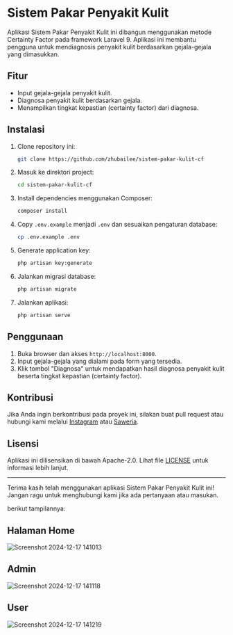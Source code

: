 # Sistem Pakar Penyakit Kulit

Aplikasi Sistem Pakar Penyakit Kulit ini dibangun menggunakan metode Certainty Factor pada framework Laravel 9. Aplikasi ini membantu pengguna untuk mendiagnosis penyakit kulit berdasarkan gejala-gejala yang dimasukkan.

## Fitur
- Input gejala-gejala penyakit kulit.
- Diagnosa penyakit kulit berdasarkan gejala.
- Menampilkan tingkat kepastian (certainty factor) dari diagnosa.

## Instalasi
1. Clone repository ini:
    ```bash
    git clone https://github.com/zhubailee/sistem-pakar-kulit-cf
    ```
2. Masuk ke direktori project:
    ```bash
    cd sistem-pakar-kulit-cf
    ```
3. Install dependencies menggunakan Composer:
    ```bash
    composer install
    ```
4. Copy `.env.example` menjadi `.env` dan sesuaikan pengaturan database:
    ```bash
    cp .env.example .env
    ```
5. Generate application key:
    ```bash
    php artisan key:generate
    ```
6. Jalankan migrasi database:
    ```bash
    php artisan migrate
    ```
7. Jalankan aplikasi:
    ```bash
    php artisan serve
    ```

## Penggunaan
1. Buka browser dan akses `http://localhost:8000`.
2. Input gejala-gejala yang dialami pada form yang tersedia.
3. Klik tombol "Diagnosa" untuk mendapatkan hasil diagnosa penyakit kulit beserta tingkat kepastian (certainty factor).

## Kontribusi
Jika Anda ingin berkontribusi pada proyek ini, silakan buat pull request atau hubungi kami melalui [Instagram](https://www.instagram.com/yoho_hohooooo) atau [Saweria](https://saweria.co/zhubailee).

## Lisensi
Aplikasi ini dilisensikan di bawah Apache-2.0. Lihat file [LICENSE](LICENSE) untuk informasi lebih lanjut.

---

Terima kasih telah menggunakan aplikasi Sistem Pakar Penyakit Kulit ini! Jangan ragu untuk menghubungi kami jika ada pertanyaan atau masukan.


berikut tampilannya:
## Halaman Home
![Screenshot 2024-12-17 141013](https://github.com/user-attachments/assets/75800e3b-98a7-4dd7-81a2-a84ad927bf3f)

## Admin
![Screenshot 2024-12-17 141118](https://github.com/user-attachments/assets/4e19ae31-375b-490d-80c5-55897c0042f0)

## User
![Screenshot 2024-12-17 141219](https://github.com/user-attachments/assets/95161961-8003-4ce8-98dd-617c620af275)

